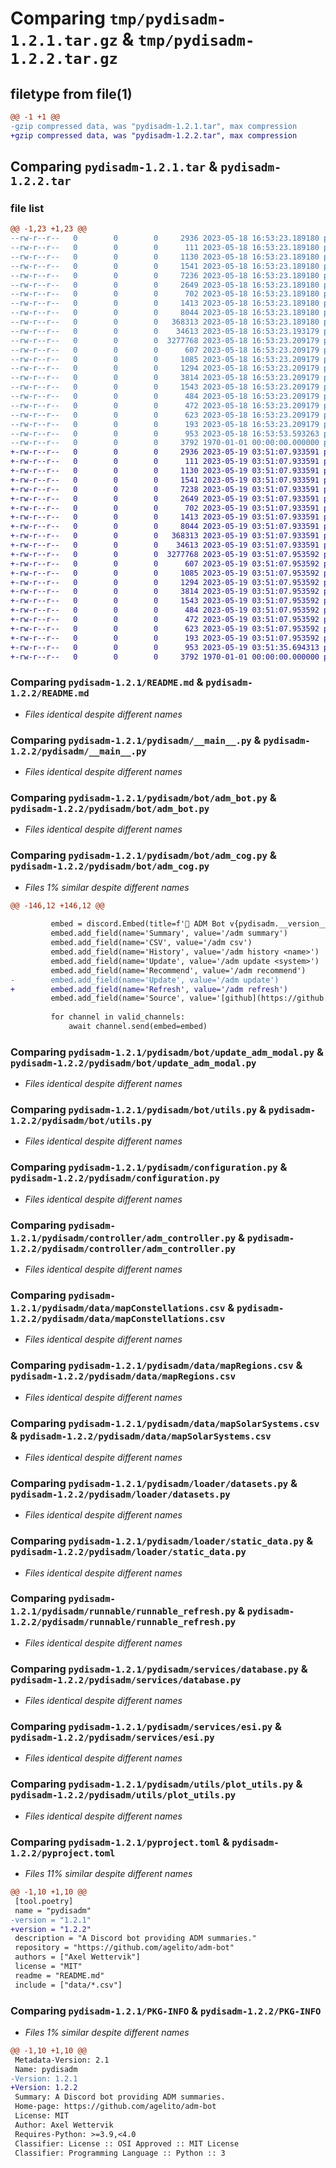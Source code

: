 # Comparing `tmp/pydisadm-1.2.1.tar.gz` & `tmp/pydisadm-1.2.2.tar.gz`

## filetype from file(1)

```diff
@@ -1 +1 @@
-gzip compressed data, was "pydisadm-1.2.1.tar", max compression
+gzip compressed data, was "pydisadm-1.2.2.tar", max compression
```

## Comparing `pydisadm-1.2.1.tar` & `pydisadm-1.2.2.tar`

### file list

```diff
@@ -1,23 +1,23 @@
--rw-r--r--   0        0        0     2936 2023-05-18 16:53:23.189180 pydisadm-1.2.1/README.md
--rw-r--r--   0        0        0      111 2023-05-18 16:53:23.189180 pydisadm-1.2.1/pydisadm/__init__.py
--rw-r--r--   0        0        0     1130 2023-05-18 16:53:23.189180 pydisadm-1.2.1/pydisadm/__main__.py
--rw-r--r--   0        0        0     1541 2023-05-18 16:53:23.189180 pydisadm-1.2.1/pydisadm/bot/adm_bot.py
--rw-r--r--   0        0        0     7236 2023-05-18 16:53:23.189180 pydisadm-1.2.1/pydisadm/bot/adm_cog.py
--rw-r--r--   0        0        0     2649 2023-05-18 16:53:23.189180 pydisadm-1.2.1/pydisadm/bot/update_adm_modal.py
--rw-r--r--   0        0        0      702 2023-05-18 16:53:23.189180 pydisadm-1.2.1/pydisadm/bot/utils.py
--rw-r--r--   0        0        0     1413 2023-05-18 16:53:23.189180 pydisadm-1.2.1/pydisadm/configuration.py
--rw-r--r--   0        0        0     8044 2023-05-18 16:53:23.189180 pydisadm-1.2.1/pydisadm/controller/adm_controller.py
--rw-r--r--   0        0        0   368313 2023-05-18 16:53:23.189180 pydisadm-1.2.1/pydisadm/data/mapConstellations.csv
--rw-r--r--   0        0        0    34613 2023-05-18 16:53:23.193179 pydisadm-1.2.1/pydisadm/data/mapRegions.csv
--rw-r--r--   0        0        0  3277768 2023-05-18 16:53:23.209179 pydisadm-1.2.1/pydisadm/data/mapSolarSystems.csv
--rw-r--r--   0        0        0      607 2023-05-18 16:53:23.209179 pydisadm-1.2.1/pydisadm/loader/datasets.py
--rw-r--r--   0        0        0     1085 2023-05-18 16:53:23.209179 pydisadm-1.2.1/pydisadm/loader/static_data.py
--rw-r--r--   0        0        0     1294 2023-05-18 16:53:23.209179 pydisadm-1.2.1/pydisadm/runnable/runnable_refresh.py
--rw-r--r--   0        0        0     3814 2023-05-18 16:53:23.209179 pydisadm-1.2.1/pydisadm/services/database.py
--rw-r--r--   0        0        0     1543 2023-05-18 16:53:23.209179 pydisadm-1.2.1/pydisadm/services/esi.py
--rw-r--r--   0        0        0      484 2023-05-18 16:53:23.209179 pydisadm-1.2.1/pydisadm/utils/adm_utils.py
--rw-r--r--   0        0        0      472 2023-05-18 16:53:23.209179 pydisadm-1.2.1/pydisadm/utils/datetime_utils.py
--rw-r--r--   0        0        0      623 2023-05-18 16:53:23.209179 pydisadm-1.2.1/pydisadm/utils/plot_utils.py
--rw-r--r--   0        0        0      193 2023-05-18 16:53:23.209179 pydisadm-1.2.1/pydisadm/utils/thread_utils.py
--rw-r--r--   0        0        0      953 2023-05-18 16:53:53.593263 pydisadm-1.2.1/pyproject.toml
--rw-r--r--   0        0        0     3792 1970-01-01 00:00:00.000000 pydisadm-1.2.1/PKG-INFO
+-rw-r--r--   0        0        0     2936 2023-05-19 03:51:07.933591 pydisadm-1.2.2/README.md
+-rw-r--r--   0        0        0      111 2023-05-19 03:51:07.933591 pydisadm-1.2.2/pydisadm/__init__.py
+-rw-r--r--   0        0        0     1130 2023-05-19 03:51:07.933591 pydisadm-1.2.2/pydisadm/__main__.py
+-rw-r--r--   0        0        0     1541 2023-05-19 03:51:07.933591 pydisadm-1.2.2/pydisadm/bot/adm_bot.py
+-rw-r--r--   0        0        0     7238 2023-05-19 03:51:07.933591 pydisadm-1.2.2/pydisadm/bot/adm_cog.py
+-rw-r--r--   0        0        0     2649 2023-05-19 03:51:07.933591 pydisadm-1.2.2/pydisadm/bot/update_adm_modal.py
+-rw-r--r--   0        0        0      702 2023-05-19 03:51:07.933591 pydisadm-1.2.2/pydisadm/bot/utils.py
+-rw-r--r--   0        0        0     1413 2023-05-19 03:51:07.933591 pydisadm-1.2.2/pydisadm/configuration.py
+-rw-r--r--   0        0        0     8044 2023-05-19 03:51:07.933591 pydisadm-1.2.2/pydisadm/controller/adm_controller.py
+-rw-r--r--   0        0        0   368313 2023-05-19 03:51:07.933591 pydisadm-1.2.2/pydisadm/data/mapConstellations.csv
+-rw-r--r--   0        0        0    34613 2023-05-19 03:51:07.933591 pydisadm-1.2.2/pydisadm/data/mapRegions.csv
+-rw-r--r--   0        0        0  3277768 2023-05-19 03:51:07.953592 pydisadm-1.2.2/pydisadm/data/mapSolarSystems.csv
+-rw-r--r--   0        0        0      607 2023-05-19 03:51:07.953592 pydisadm-1.2.2/pydisadm/loader/datasets.py
+-rw-r--r--   0        0        0     1085 2023-05-19 03:51:07.953592 pydisadm-1.2.2/pydisadm/loader/static_data.py
+-rw-r--r--   0        0        0     1294 2023-05-19 03:51:07.953592 pydisadm-1.2.2/pydisadm/runnable/runnable_refresh.py
+-rw-r--r--   0        0        0     3814 2023-05-19 03:51:07.953592 pydisadm-1.2.2/pydisadm/services/database.py
+-rw-r--r--   0        0        0     1543 2023-05-19 03:51:07.953592 pydisadm-1.2.2/pydisadm/services/esi.py
+-rw-r--r--   0        0        0      484 2023-05-19 03:51:07.953592 pydisadm-1.2.2/pydisadm/utils/adm_utils.py
+-rw-r--r--   0        0        0      472 2023-05-19 03:51:07.953592 pydisadm-1.2.2/pydisadm/utils/datetime_utils.py
+-rw-r--r--   0        0        0      623 2023-05-19 03:51:07.953592 pydisadm-1.2.2/pydisadm/utils/plot_utils.py
+-rw-r--r--   0        0        0      193 2023-05-19 03:51:07.953592 pydisadm-1.2.2/pydisadm/utils/thread_utils.py
+-rw-r--r--   0        0        0      953 2023-05-19 03:51:35.694313 pydisadm-1.2.2/pyproject.toml
+-rw-r--r--   0        0        0     3792 1970-01-01 00:00:00.000000 pydisadm-1.2.2/PKG-INFO
```

### Comparing `pydisadm-1.2.1/README.md` & `pydisadm-1.2.2/README.md`

 * *Files identical despite different names*

### Comparing `pydisadm-1.2.1/pydisadm/__main__.py` & `pydisadm-1.2.2/pydisadm/__main__.py`

 * *Files identical despite different names*

### Comparing `pydisadm-1.2.1/pydisadm/bot/adm_bot.py` & `pydisadm-1.2.2/pydisadm/bot/adm_bot.py`

 * *Files identical despite different names*

### Comparing `pydisadm-1.2.1/pydisadm/bot/adm_cog.py` & `pydisadm-1.2.2/pydisadm/bot/adm_cog.py`

 * *Files 1% similar despite different names*

```diff
@@ -146,12 +146,12 @@
 
         embed = discord.Embed(title=f'🦀 ADM Bot v{pydisadm.__version__}')
         embed.add_field(name='Summary', value='/adm summary')
         embed.add_field(name='CSV', value='/adm csv')
         embed.add_field(name='History', value='/adm history <name>')
         embed.add_field(name='Update', value='/adm update <system>')
         embed.add_field(name='Recommend', value='/adm recommend')
-        embed.add_field(name='Update', value='/adm update')
+        embed.add_field(name='Refresh', value='/adm refresh')
         embed.add_field(name='Source', value='[github](https://github.com/agelito/adm-bot)')
 
         for channel in valid_channels:
             await channel.send(embed=embed)
```

### Comparing `pydisadm-1.2.1/pydisadm/bot/update_adm_modal.py` & `pydisadm-1.2.2/pydisadm/bot/update_adm_modal.py`

 * *Files identical despite different names*

### Comparing `pydisadm-1.2.1/pydisadm/bot/utils.py` & `pydisadm-1.2.2/pydisadm/bot/utils.py`

 * *Files identical despite different names*

### Comparing `pydisadm-1.2.1/pydisadm/configuration.py` & `pydisadm-1.2.2/pydisadm/configuration.py`

 * *Files identical despite different names*

### Comparing `pydisadm-1.2.1/pydisadm/controller/adm_controller.py` & `pydisadm-1.2.2/pydisadm/controller/adm_controller.py`

 * *Files identical despite different names*

### Comparing `pydisadm-1.2.1/pydisadm/data/mapConstellations.csv` & `pydisadm-1.2.2/pydisadm/data/mapConstellations.csv`

 * *Files identical despite different names*

### Comparing `pydisadm-1.2.1/pydisadm/data/mapRegions.csv` & `pydisadm-1.2.2/pydisadm/data/mapRegions.csv`

 * *Files identical despite different names*

### Comparing `pydisadm-1.2.1/pydisadm/data/mapSolarSystems.csv` & `pydisadm-1.2.2/pydisadm/data/mapSolarSystems.csv`

 * *Files identical despite different names*

### Comparing `pydisadm-1.2.1/pydisadm/loader/datasets.py` & `pydisadm-1.2.2/pydisadm/loader/datasets.py`

 * *Files identical despite different names*

### Comparing `pydisadm-1.2.1/pydisadm/loader/static_data.py` & `pydisadm-1.2.2/pydisadm/loader/static_data.py`

 * *Files identical despite different names*

### Comparing `pydisadm-1.2.1/pydisadm/runnable/runnable_refresh.py` & `pydisadm-1.2.2/pydisadm/runnable/runnable_refresh.py`

 * *Files identical despite different names*

### Comparing `pydisadm-1.2.1/pydisadm/services/database.py` & `pydisadm-1.2.2/pydisadm/services/database.py`

 * *Files identical despite different names*

### Comparing `pydisadm-1.2.1/pydisadm/services/esi.py` & `pydisadm-1.2.2/pydisadm/services/esi.py`

 * *Files identical despite different names*

### Comparing `pydisadm-1.2.1/pydisadm/utils/plot_utils.py` & `pydisadm-1.2.2/pydisadm/utils/plot_utils.py`

 * *Files identical despite different names*

### Comparing `pydisadm-1.2.1/pyproject.toml` & `pydisadm-1.2.2/pyproject.toml`

 * *Files 11% similar despite different names*

```diff
@@ -1,10 +1,10 @@
 [tool.poetry]
 name = "pydisadm"
-version = "1.2.1"
+version = "1.2.2"
 description = "A Discord bot providing ADM summaries."
 repository = "https://github.com/agelito/adm-bot"
 authors = ["Axel Wettervik"]
 license = "MIT"
 readme = "README.md"
 include = ["data/*.csv"]
```

### Comparing `pydisadm-1.2.1/PKG-INFO` & `pydisadm-1.2.2/PKG-INFO`

 * *Files 1% similar despite different names*

```diff
@@ -1,10 +1,10 @@
 Metadata-Version: 2.1
 Name: pydisadm
-Version: 1.2.1
+Version: 1.2.2
 Summary: A Discord bot providing ADM summaries.
 Home-page: https://github.com/agelito/adm-bot
 License: MIT
 Author: Axel Wettervik
 Requires-Python: >=3.9,<4.0
 Classifier: License :: OSI Approved :: MIT License
 Classifier: Programming Language :: Python :: 3
```

